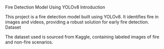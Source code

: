 Fire Detection Model Using YOLOv8
Introduction

This project is a fire detection model built using YOLOv8. It identifies fire in images and videos, providing a robust solution for early fire detection.
Dataset

The dataset used is sourced from Kaggle, containing labeled images of fire and non-fire scenarios.
